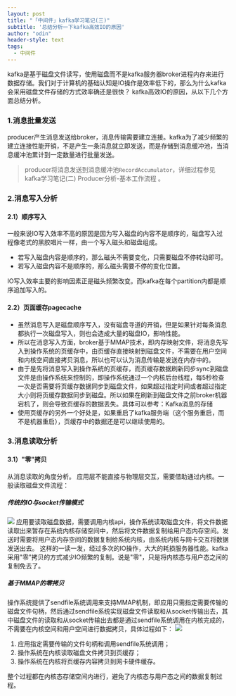 ```yaml
---
layout: post
title: "「中间件」kafka学习笔记(三)"
subtitle: '总结分析一下kafka高效IO的原因'
author: "odin"
header-style: text
tags:
  - 中间件
---
```


kafka是基于磁盘文件读写，使用磁盘而不是kafka服务器broker进程内存来进行数据存储。我们对于计算机的基础认知是IO操作是效率低下的，那么为什么kafka会采用磁盘文件存储的方式效率确还是很快？
kafka高效IO的原因，从以下几个方面总结分析。

### 1.消息批量发送
producer产生消息发送给broker，消息传输需要建立连接。kafka为了减少频繁的建立连接性能开销，不是产生一条消息就立即发送，而是存储到消息缓冲池，当消息缓冲池累计到一定数量进行批量发送。
> producer将消息发送到消息缓冲池`RecordAccumulator`，详细过程参见kafka学习笔记(二) Producer分析-基本工作流程 。

### 2.消息写入分析
#### 2.1）顺序写入
一般来说IO写入效率不高的原因是因为写入磁盘的内容不是顺序的，磁盘写入过程像老式的黑胶唱片一样，由一个写入磁头和磁盘组成。
* 若写入磁盘内容是顺序的，那么磁头不需要变化，只需要磁盘不停转动即可。  
* 若写入磁盘内容不是顺序的，那么磁头需要不停的变化位置。

IO写入效率主要的影响因素正是磁头频繁改变。而kafka在每个partition内都是顺序追加写入的。

#### 2.2）页面缓存pagecache
* 虽然消息写入是磁盘顺序写入，没有磁盘寻道的开销，但是如果针对每条消息都执行一次磁盘写入，则也会造成大量的磁盘IO，影响性能。  
* 所以在消息写入方面，broker基于MMAP技术，即内存映射文件，将消息先写入到操作系统的页缓存中，由页缓存直接映射到磁盘文件，不需要在用户空间和内核空间直接拷贝消息，所以也可以认为消息传输是发送在内存中的。  
* 由于是先将消息写入到操作系统的页缓存，而页缓存数据刷新同步sync到磁盘文件是由操作系统来控制的，即操作系统通过一个内核后台线程，每5秒检查一次是否需要将页缓存数据同步到磁盘文件，如果超过指定时间或者超过指定大小则将页缓存数据同步到磁盘。所以如果在刷新到磁盘文件之前broker机器宕机了，则会导致页缓存的数据丢失。具体可以参考：Kafka消息的存储  
* 使用页缓存的另外一个好处是，如果重启了kafka服务端（这个服务重启，而不是机器重启），页缓存中的数据还是可以继续使用的。

### 3.消息读取分析

#### 3.1）"零"拷贝
从消息读取的角度分析。
应用层不能直接与物理层交互，需要借助通过内核。一般读取磁盘文件流程：
##### 传统的IO与socket传输模式
![]({{site.baseurl}}/img/in-post/post-middleware/kafka_gaoxiao_usave.jpg)
应用要读取磁盘数据，需要调用内核api，操作系统读取磁盘文件，将文件数据读取出来暂存在系统内核存储空间中，然后将文件数据复制给用户态内存空间。发送时需要将用户态内存空间的数据复制给系统内核，由系统内核与网卡交互将数据发送出去。
这样的一读一发，经过多次的IO操作，大大的耗损服务器性能。kafka采用"零"拷贝的方式减少IO频繁的复制。说是"零"，只是将内核态与用户态之间的复制免去了。

##### 基于MMAP的零拷贝
操作系统提供了sendfile系统调用来支持MMAP机制，即应用只需指定需要传输的磁盘文件句柄，然后通过sendfile系统实现磁盘文件读取和从socket传输出去，其中磁盘文件的读取和从socket传输出去都是通过sendfile系统调用在内核完成的，不需要在内核空间和用户空间进行数据拷贝，具体过程如下：
![]({{site.baseurl}}/img/in-post/post-middleware/kafka_gaoxiao_ksave.jpg)
1. 应用指定需要传输的文件句柄和调用sendfile系统调用；
2. 操作系统在内核读取磁盘文件拷贝到页缓存；
3. 操作系统在内核将页缓存内容拷贝到网卡硬件缓存。

整个过程都在内核态存储空间内进行，避免了内核态与用户态之间的数据复制过程。